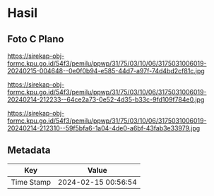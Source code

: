 # Hasil

## Foto C Plano

https://sirekap-obj-formc.kpu.go.id/54f3/pemilu/ppwp/31/75/03/10/06/3175031006019-20240215-004648--0e0f0b94-e585-44d7-a97f-74d4bd2cf81c.jpg

https://sirekap-obj-formc.kpu.go.id/54f3/pemilu/ppwp/31/75/03/10/06/3175031006019-20240214-212233--64ce2a73-0e52-4d35-b33c-9fd109f784e0.jpg

https://sirekap-obj-formc.kpu.go.id/54f3/pemilu/ppwp/31/75/03/10/06/3175031006019-20240214-212310--59f5bfa6-1a04-4de0-a6bf-43fab3e33979.jpg


## Metadata

| Key        | Value               |
| ---------- | ------------------- |
| Time Stamp | 2024-02-15 00:56:54 |



